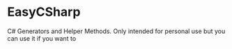 # EasyCSharp
C# Generators and Helper Methods. Only intended for personal use but you can use it if you want to
